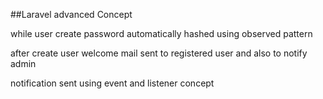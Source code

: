 ##Laravel advanced Concept

while user create password automatically hashed using observed pattern 

after create user welcome mail sent to registered user and also to notify admin 

notification sent using event and listener concept